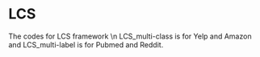 # LCS
The codes for LCS framework \n
LCS_multi-class is for Yelp and Amazon and LCS_multi-label is for Pubmed and Reddit.
